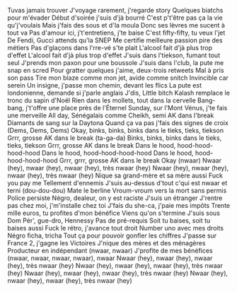 Tuvas jamais trouver
J'voyage rarement, j'regarde story
Quelques biatchs pour m'évader
Début d'soirée j'suis d'jà bourré
C'est p't'être pas ça la vie qu'j'voulais
Mais j'fais des sous et d'la moula
Donc ses lèvres me sucent à tout va
Pas d'amour ici, j't'entretiens, j'te baise
C'est fifty-fifty, tu veux l'jet
De Fendi, Gucci attends qu'la SNEP
Me certifie meilleure passion pire des métiers
Pas d'glaçons dans l'rre-vé s'te plait
L'alcool fait d'jà plus trop d'effet
L'alcool fait d'jà plus trop d'effet
J'suis dans l'tiekson, fumant tout seul
J'prends mon paxon pour une boussole
J'suis dans l'club, la pute me snap en scred
Pour gratter quelques j'aime, deux-trois retweets
Mal à pris son pass
Tire mon blaze comme mon jet, avide comme snitch
Invincible car serein
Un insigne, j'passe mon chemin, devant les flics
La pute est londonienne, demande si j'parle anglais
J'dis, Little bitch
Kalash remplace le tronc du sapin d'Noël
Rien dans les mollets, tout dans la cervelle
Bang-bang, j't'offre une place près de l'Éternel
Sunday, sur l'Mont Vénus, j'te fais une merveille
All day, Sénégalais comme Cheikh, semi AK dans l'break
Diamants de sang sur la Daytona
Quand ça va pas j'fais des signes de croix (Dems, Dems, Dems)
Okay, binks, binks, binks dans le tieks, tieks, tiekson
Grrr, grosse AK dans le break (ta-ga-da)
Binks, binks, binks dans le tieks, tieks, tiekson
Grrr, grosse AK dans le break
Dans le hood, hood-hood-hood-hood
Dans le hood, hood-hood-hood-hood
Dans le hood, hood-hood-hood-hood
Grrr, grrr, grosse AK dans le break
Okay (nwaar)
Nwaar (hey), nwaar (hey), nwaar (hey), très nwaar (hey)
Nwaar (hey), nwaar (hey), nwaar (hey), très nwaar (hey)
Nique sa grand-mère et sa mère aussi
Fuck you pay me
Tellement d'ennemis
J'suis au-dessus d'tout c'qui est nwaar et terni (dou-dou-dou)
Mate le berline
Vroum-vroum vers la mort sans permis
Police persiste
Négro, dealeur, on y est raciste
J'suis un étranger
J'rentre pas chez moi, j'm'installe chez toi
J'fais du she-ca, j'paie mes impôts
Trente mille euros, tu profites d'mon bénéfice
Viens qu'on s'termine
J'suis sous Dom Pér', gue-dro, Hennessy
Pas de pré-requis
Soit tu baises, soit tu baises aussi
Fuck le rétro, j'avance tout droit
Number uno avec mes droits
Négro ficha, tricha
Tout ça pour pouvoir gonfler les chiffres
J'passe sur France 2, j'gagne les Victoires
J'nique des mères et des ménagères
Producteur en indépendant (nwaar, nwaar)
J'profite de mes bénéfices (nwaar, nwaar, nwaar, nwaar), nwaar
Nwaar (hey), nwaar (hey), nwaar (hey), très nwaar (hey)
Nwaar (hey), nwaar (hey), nwaar (hey), très nwaar (hey)
Nwaar (hey), nwaar (hey), nwaar (hey), très nwaar (hey)
Nwaar (hey), nwaar (hey), nwaar (hey), très nwaar (hey)

